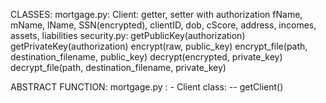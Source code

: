 CLASSES:
    mortgage.py:
        Client: getter, setter with authorization
            fName, mName, lName, SSN(encrypted), clientID, dob, cScore, address, incomes, assets, liabilities
    security.py:
        getPublicKey(authorization)
        getPrivateKey(authorization)
        encrypt(raw, public_key)
        encrypt_file(path, destination_filename, public_key)
        decrypt(encrypted, private_key)
        decrypt_file(path, destination_filename, private_key)

ABSTRACT FUNCTION:
mortgage.py :
    - Client class:
        -- getClient()
